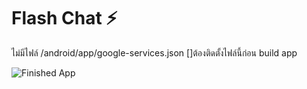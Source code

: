 # Flash Chat ⚡️

ไม่มีไฟล์ /android/app/google-services.json
[]ต้องติดตั้งไฟล์นี้ก่อน build app

![Finished App](https://github.com/londonappbrewery/Images/blob/master/flash_chat_flutter_demo.gif)
